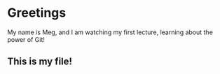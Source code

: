 # Greetings

My name is Meg, and I am watching my first lecture, learning about the power of Git!


## This is my file!